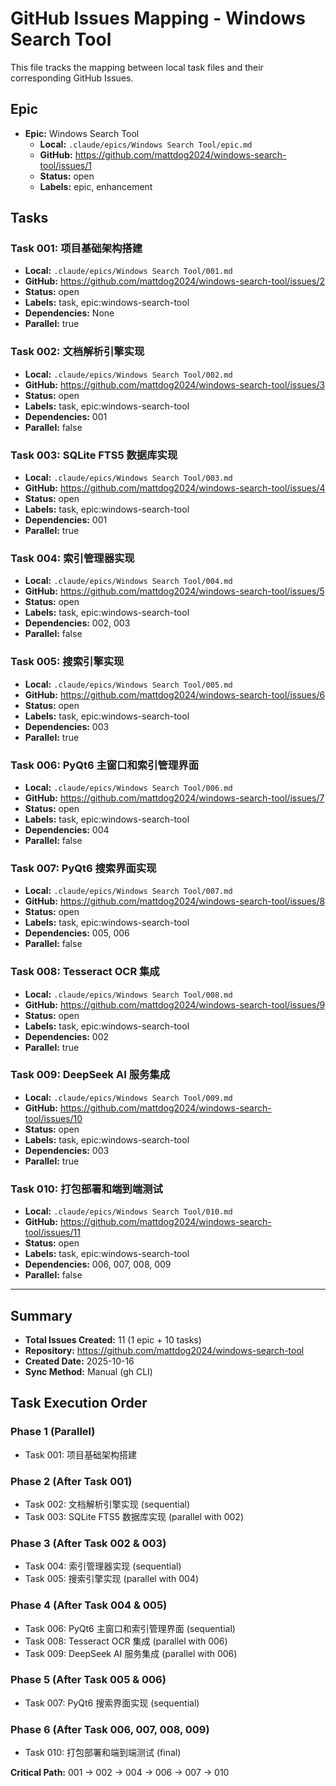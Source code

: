 # GitHub Issues Mapping - Windows Search Tool

This file tracks the mapping between local task files and their corresponding GitHub Issues.

## Epic

- **Epic:** Windows Search Tool
  - **Local:** `.claude/epics/Windows Search Tool/epic.md`
  - **GitHub:** https://github.com/mattdog2024/windows-search-tool/issues/1
  - **Status:** open
  - **Labels:** epic, enhancement

## Tasks

### Task 001: 项目基础架构搭建
- **Local:** `.claude/epics/Windows Search Tool/001.md`
- **GitHub:** https://github.com/mattdog2024/windows-search-tool/issues/2
- **Status:** open
- **Labels:** task, epic:windows-search-tool
- **Dependencies:** None
- **Parallel:** true

### Task 002: 文档解析引擎实现
- **Local:** `.claude/epics/Windows Search Tool/002.md`
- **GitHub:** https://github.com/mattdog2024/windows-search-tool/issues/3
- **Status:** open
- **Labels:** task, epic:windows-search-tool
- **Dependencies:** 001
- **Parallel:** false

### Task 003: SQLite FTS5 数据库实现
- **Local:** `.claude/epics/Windows Search Tool/003.md`
- **GitHub:** https://github.com/mattdog2024/windows-search-tool/issues/4
- **Status:** open
- **Labels:** task, epic:windows-search-tool
- **Dependencies:** 001
- **Parallel:** true

### Task 004: 索引管理器实现
- **Local:** `.claude/epics/Windows Search Tool/004.md`
- **GitHub:** https://github.com/mattdog2024/windows-search-tool/issues/5
- **Status:** open
- **Labels:** task, epic:windows-search-tool
- **Dependencies:** 002, 003
- **Parallel:** false

### Task 005: 搜索引擎实现
- **Local:** `.claude/epics/Windows Search Tool/005.md`
- **GitHub:** https://github.com/mattdog2024/windows-search-tool/issues/6
- **Status:** open
- **Labels:** task, epic:windows-search-tool
- **Dependencies:** 003
- **Parallel:** true

### Task 006: PyQt6 主窗口和索引管理界面
- **Local:** `.claude/epics/Windows Search Tool/006.md`
- **GitHub:** https://github.com/mattdog2024/windows-search-tool/issues/7
- **Status:** open
- **Labels:** task, epic:windows-search-tool
- **Dependencies:** 004
- **Parallel:** false

### Task 007: PyQt6 搜索界面实现
- **Local:** `.claude/epics/Windows Search Tool/007.md`
- **GitHub:** https://github.com/mattdog2024/windows-search-tool/issues/8
- **Status:** open
- **Labels:** task, epic:windows-search-tool
- **Dependencies:** 005, 006
- **Parallel:** false

### Task 008: Tesseract OCR 集成
- **Local:** `.claude/epics/Windows Search Tool/008.md`
- **GitHub:** https://github.com/mattdog2024/windows-search-tool/issues/9
- **Status:** open
- **Labels:** task, epic:windows-search-tool
- **Dependencies:** 002
- **Parallel:** true

### Task 009: DeepSeek AI 服务集成
- **Local:** `.claude/epics/Windows Search Tool/009.md`
- **GitHub:** https://github.com/mattdog2024/windows-search-tool/issues/10
- **Status:** open
- **Labels:** task, epic:windows-search-tool
- **Dependencies:** 003
- **Parallel:** true

### Task 010: 打包部署和端到端测试
- **Local:** `.claude/epics/Windows Search Tool/010.md`
- **GitHub:** https://github.com/mattdog2024/windows-search-tool/issues/11
- **Status:** open
- **Labels:** task, epic:windows-search-tool
- **Dependencies:** 006, 007, 008, 009
- **Parallel:** false

---

## Summary

- **Total Issues Created:** 11 (1 epic + 10 tasks)
- **Repository:** https://github.com/mattdog2024/windows-search-tool
- **Created Date:** 2025-10-16
- **Sync Method:** Manual (gh CLI)

## Task Execution Order

### Phase 1 (Parallel)
- Task 001: 项目基础架构搭建

### Phase 2 (After Task 001)
- Task 002: 文档解析引擎实现 (sequential)
- Task 003: SQLite FTS5 数据库实现 (parallel with 002)

### Phase 3 (After Task 002 & 003)
- Task 004: 索引管理器实现 (sequential)
- Task 005: 搜索引擎实现 (parallel with 004)

### Phase 4 (After Task 004 & 005)
- Task 006: PyQt6 主窗口和索引管理界面 (sequential)
- Task 008: Tesseract OCR 集成 (parallel with 006)
- Task 009: DeepSeek AI 服务集成 (parallel with 006)

### Phase 5 (After Task 005 & 006)
- Task 007: PyQt6 搜索界面实现 (sequential)

### Phase 6 (After Task 006, 007, 008, 009)
- Task 010: 打包部署和端到端测试 (final)

**Critical Path:** 001 → 002 → 004 → 006 → 007 → 010
